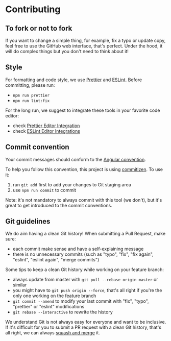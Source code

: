 # Contributing

## To fork or not to fork

If you want to change a simple thing, for example, fix a typo or update copy, feel free to use the GitHub web interface, that's perfect. Under the hood, it will do complex things but you don't need to think about it!

## Style

For formatting and code style, we use [Prettier](https://prettier.io/) and [ESLint](https://eslint.org/). Before committing, please run:

- `npm run prettier`
- `npm run lint:fix`

For the long run, we suggest to integrate these tools in your favorite code editor:
 - check [Prettier Editor Integration](https://prettier.io/docs/en/editors.html)
 - check [ESLint Editor Integrations](https://eslint.org/docs/user-guide/integrations)

## Commit convention

Your commit messages should conform to the [Angular convention](https://github.com/conventional-changelog/conventional-changelog/blob/master/packages/conventional-changelog-angular/README.md).

To help you follow this convention, this project is using [commitizen](https://github.com/commitizen/cz-cli). To use it:

1. run `git add` first to add your changes to Git staging area
2. use `npm run commit` to commit

Note: it's not mandatory to always commit with this tool (we don't), but it's great to get introduced to the commit conventions.

## Git guidelines

We do aim having a clean Git history! When submitting a Pull Request, make sure:
  - each commit make sense and have a self-explaining message
  - there is no unnecessary commits (such as "typo", "fix", "fix again", "eslint", "eslint again", "merge commits")

Some tips to keep a clean Git history while working on your feature branch:
  - always update from master with `git pull --rebase origin master` or similar
  - you might have to `git push origin --force`, that's all right if you're the only one working on the feature branch
  - `git commit --amend` to modify your last commit with "fix", "typo", "prettier" or "eslint" modifications
  - `git rebase --interactive` to rewrite the history
  
We understand Git is not always easy for everyone and want to be inclusive. If it's difficult for you to submit a PR request with a clean Git history, that's all right, we can always [squash and merge](https://help.github.com/articles/about-pull-request-merges/#squash-and-merge-your-pull-request-commits) it.
